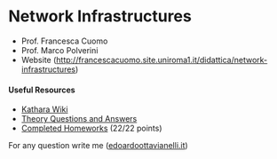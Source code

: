 # Network Infrastructures

- Prof. Francesca Cuomo
- Prof. Marco Polverini
- Website (http://francescacuomo.site.uniroma1.it/didattica/network-infrastructures) 

#### Useful Resources

- [Kathara Wiki](https://github.com/KatharaFramework/Kathara/wiki)
- [Theory Questions and Answers](https://github.com/edoardottt/MSc-CyberSecurity-Sapienza/blob/main/Network-Infrastructures/NI_theory.md)
- [Completed Homeworks](https://github.com/edoardottt/MSc-CyberSecurity-Sapienza/tree/main/Network-Infrastructures/HW) (22/22 points)



For any question write me ([edoardoottavianelli.it](https://www.edoardoottavianelli.it/))

